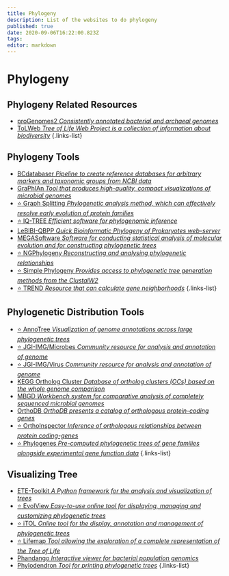 ```yaml
---
title: Phylogeny
description: List of the websites to do phylogeny
published: true
date: 2020-09-06T16:22:00.823Z
tags: 
editor: markdown
---
```


# Phylogeny

## Phylogeny Related Resources

- [proGenomes2 *Consistently annotated bacterial and archaeal genomes*](https://vdclab-wiki.herokuapp.com/annotation/prokaryotic/proGenomes2/)
- [ToLWeb *Tree of Life Web Project is a collection of information about biodiversity*](https://vdclab-wiki.herokuapp.com/en/phylogeny/resources/ToLWeb)
{.links-list}

## Phylogeny Tools

- [BCdatabaser *Pipeline to create reference databases for arbitrary markers and taxonomic groups from NCBI data*](https://vdclab-wiki.herokuapp.com/en/phylogeny/tools/BCdatabaser)
- [GraPhlAn *Tool that produces high-quality, compact visualizations of microbial genomes*](https://vdclab-wiki.herokuapp.com/en/phylogeny/tools/GraPhlAn)
- [:star: Graph Splitting *Phylogenetic analysis method, which can effectively resolve early evolution of protein families*](https://vdclab-wiki.herokuapp.com/en/phylogeny/tools/Graph-Splitting)
- [:star: IQ-TREE *Efficient software for phylogenomic inference*](https://vdclab-wiki.herokuapp.com/en/phylogeny/tools/IQ-TREE)
- [LeBIBI-QBPP *Quick Bioinformatic Phylogeny of Prokaryotes web-server*](https://vdclab-wiki.herokuapp.com/phylogeny/tools/LeBIBI-QBPP/)
- [MEGASoftware *Software for conducting statistical analysis of molecular evolution and for constructing phylogenetic trees*](https://vdclab-wiki.herokuapp.com/en/phylogeny/tools/MEGASoftware)
- [:star: NGPhylogeny *Reconstructing and analysing phylogenetic relationships*](https://vdclab-wiki.herokuapp.com/en/phylogeny/tools/NGPhylogeny)
- [:star: Simple Phylogeny *Provides access to phylogenetic tree generation methods from the ClustalW2*](https://vdclab-wiki.herokuapp.com/en/phylogeny/tools/Simple-Phylogeny)
- [:star: TREND *Resource that can calculate gene neighborhoods*](https://vdclab-wiki.herokuapp.com/en/phylogeny/tools/TREND)
{.links-list}

## Phylogenetic Distribution Tools

- [:star: AnnoTree *Visualization of genome annotations across large phylogenetic trees*](https://vdclab-wiki.herokuapp.com/en/phylogeny/phylogenetic-distribution/AnnoTree)
- [:star: JGI-IMG/Microbes *Community resource for analysis and annotation of genome*](https://vdclab-wiki.herokuapp.com/en/databases/prokaryote_databases/JGI-IMG)
- [:star: JGI-IMG/Virus *Community resource for analysis and annotation of genome*](https://vdclab-wiki.herokuapp.com/databases/virus_databases/JGI-IMG-VR/)
- [KEGG Ortholog Cluster *Database of ortholog clusters (OCs) based on the whole genome comparison*](https://vdclab-wiki.herokuapp.com/en/databases/ortholog/KEGG-OC)
- [MBGD *Workbench system for comparative analysis of completely sequenced microbial genomes*](https://vdclab-wiki.herokuapp.com/en/databases/ortholog/MBGD)
- [OrthoDB *OrthoDB presents a catalog of orthologous protein-coding genes*](https://vdclab-wiki.herokuapp.com/en/databases/ortholog/OrthoDB)
- [:star: OrthoInspector *Inference of orthologous relationships between protein coding-genes*](https://vdclab-wiki.herokuapp.com/phylogeny/phylogenetic-distribution/OrthoInspector/)
- [:star: Phylogenes *Pre-computed phylogenetic trees of gene families alongside experimental gene function data*](https://vdclab-wiki.herokuapp.com/en/resources/plant/phylogenes)
{.links-list}

## Visualizing Tree

- [ETE-Toolkit *A Python framework for the analysis and visualization of trees*](https://vdclab-wiki.herokuapp.com/en/visualization/tools-to-make-figures/ETE-Toolkit)
- [:star: EvolView *Easy-to-use online tool for displaying, managing and customizing phylogenetic trees*](https://vdclab-wiki.herokuapp.com/en/visualization/tools-to-make-figures/EvolView)
- [:star: iTOL *Online tool for the display, annotation and management of phylogenetic trees*](https://vdclab-wiki.herokuapp.com/en/visualization/tools-to-make-figures/iTOL)
- [:star: Lifemap *Tool allowing the exploration of a complete representation of the Tree of Life*](https://vdclab-wiki.herokuapp.com/en/phylogeny/visualization/Lifemap)
- [Phandango *Interactive viewer for bacterial population genomics*](https://vdclab-wiki.herokuapp.com/en/phylogeny/visualization/Phandango)
- [Phylodendron *Tool for printing phylogenetic trees*](https://vdclab-wiki.herokuapp.com/en/phylogeny/visualization/Phylodendron)
{.links-list}